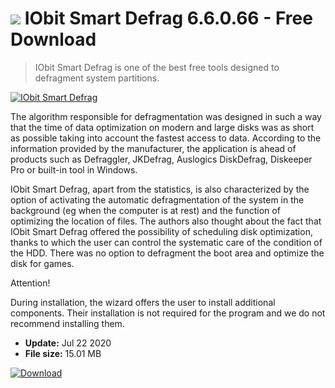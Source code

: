 # ![](https://cdn.softexe.net/static/icon/0/iobit-smart-defrag-8265.png) IObit Smart Defrag 6.6.0.66 - Free Download

> IObit Smart Defrag is one of the best free tools designed to defragment system partitions.

[![IObit Smart Defrag](https://gallery.dpcdn.pl/imgc/Tools/2180/g_-_420x350_1.5_-_x169620ed-0a7f-494b-8bc2-dcf641330b5e.png)](https://softexe.net/win/disks-files/defragmenter/iobit-smart-defrag:hbfe.html)

The algorithm responsible for defragmentation was designed in such a way that the time of data optimization on modern and large disks was as short as possible taking into account the fastest access to data. According to the information provided by the manufacturer, the application is ahead of products such as Defraggler, JKDefrag, Auslogics DiskDefrag, Diskeeper Pro or built-in tool in Windows.
 
 IObit Smart Defrag, apart from the statistics, is also characterized by the option of activating the automatic defragmentation of the system in the background (eg when the computer is at rest) and the function of optimizing the location of files. The authors also thought about the fact that IObit Smart Defrag offered the possibility of scheduling disk optimization, thanks to which the user can control the systematic care of the condition of the HDD. There was no option to defragment the boot area and optimize the disk for games.
 
 Attention!
 
 During installation, the wizard offers the user to install additional components. Their installation is not required for the program and we do not recommend installing them.


- **Update:** Jul 22 2020
- **File size:** 15.01 MB

[![Download](https://cdn.softexe.net/static/img/download.png)](https://softexe.net/win/disks-files/defragmenter/iobit-smart-defrag:hbfe.html)


